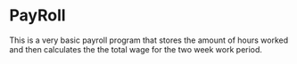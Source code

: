# PayRoll
This is a very basic payroll program that stores the amount of hours worked and then calculates the the total wage for the two week work period.
